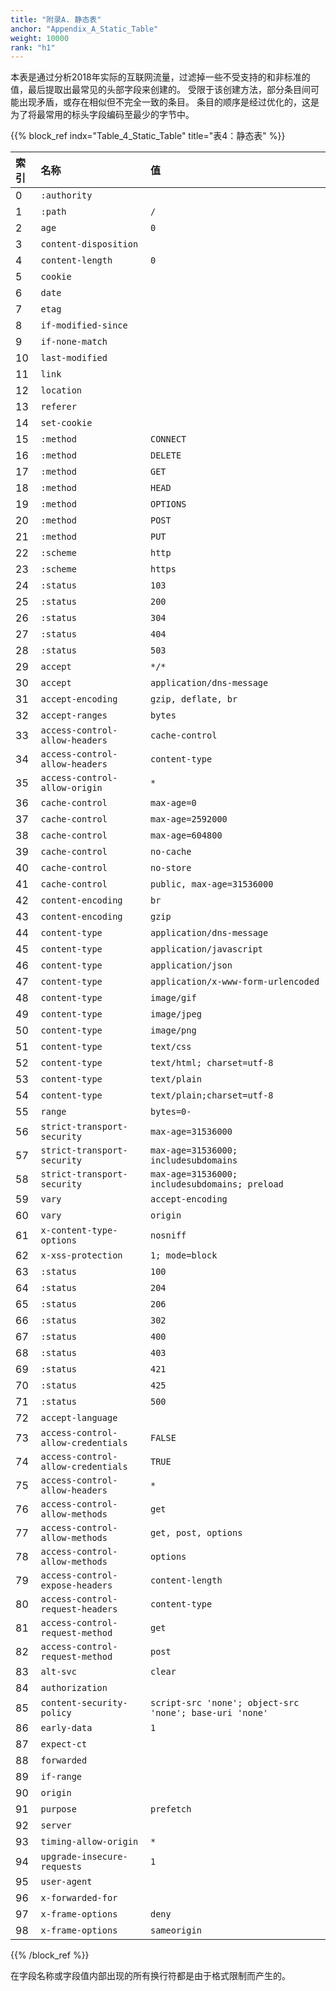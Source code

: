 ```yaml
---
title: "附录A. 静态表"
anchor: "Appendix_A_Static_Table"
weight: 10000
rank: "h1"
---
```


本表是通过分析2018年实际的互联网流量，过滤掉一些不受支持的和非标准的值，最后提取出最常见的头部字段来创建的。
受限于该创建方法，部分条目间可能出现矛盾，或存在相似但不完全一致的条目。
条目的顺序是经过优化的，这是为了将最常用的标头字段编码至最少的字节中。

{{% block_ref
indx="Table_4_Static_Table"
title="表4：静态表" %}}

| 索引  | 名称                                 | 值                                                       |
|:----|:-----------------------------------|:--------------------------------------------------------|
| 0   | `:authority`                       |                                                         |
| 1   | `:path`                            | `/`                                                     |
| 2   | `age`                              | `0`                                                     |
| 3   | `content-disposition`              |                                                         |
| 4   | `content-length`                   | `0`                                                     |
| 5   | `cookie`                           |                                                         |
| 6   | `date`                             |                                                         |
| 7   | `etag`                             |                                                         |
| 8   | `if-modified-since`                |                                                         |
| 9   | `if-none-match`                    |                                                         |
| 10  | `last-modified`                    |                                                         |
| 11  | `link`                             |                                                         |
| 12  | `location`                         |                                                         |
| 13  | `referer`                          |                                                         |
| 14  | `set-cookie`                       |                                                         |
| 15  | `:method`                          | `CONNECT`                                               |
| 16  | `:method`                          | `DELETE`                                                |
| 17  | `:method`                          | `GET`                                                   |
| 18  | `:method`                          | `HEAD`                                                  |
| 19  | `:method`                          | `OPTIONS`                                               |
| 20  | `:method`                          | `POST`                                                  |
| 21  | `:method`                          | `PUT`                                                   |
| 22  | `:scheme`                          | `http`                                                  |
| 23  | `:scheme`                          | `https`                                                 |
| 24  | `:status`                          | `103`                                                   |
| 25  | `:status`                          | `200`                                                   |
| 26  | `:status`                          | `304`                                                   |
| 27  | `:status`                          | `404`                                                   |
| 28  | `:status`                          | `503`                                                   |
| 29  | `accept`                           | `*/*`                                                   |
| 30  | `accept`                           | `application/dns-message`                               |
| 31  | `accept-encoding`                  | `gzip, deflate, br`                                     |
| 32  | `accept-ranges`                    | `bytes`                                                 |
| 33  | `access-control-allow-headers`     | `cache-control`                                         |
| 34  | `access-control-allow-headers`     | `content-type`                                          |
| 35  | `access-control-allow-origin`      | `*`                                                     |
| 36  | `cache-control`                    | `max-age=0`                                             |
| 37  | `cache-control`                    | `max-age=2592000`                                       |
| 38  | `cache-control`                    | `max-age=604800`                                        |
| 39  | `cache-control`                    | `no-cache`                                              |
| 40  | `cache-control`                    | `no-store`                                              |
| 41  | `cache-control`                    | `public, max-age=31536000`                              |
| 42  | `content-encoding`                 | `br`                                                    |
| 43  | `content-encoding`                 | `gzip`                                                  |
| 44  | `content-type`                     | `application/dns-message`                               |
| 45  | `content-type`                     | `application/javascript`                                |
| 46  | `content-type`                     | `application/json`                                      |
| 47  | `content-type`                     | `application/x-www-form-urlencoded`                     |
| 48  | `content-type`                     | `image/gif`                                             |
| 49  | `content-type`                     | `image/jpeg`                                            |
| 50  | `content-type`                     | `image/png`                                             |
| 51  | `content-type`                     | `text/css`                                              |
| 52  | `content-type`                     | `text/html; charset=utf-8`                              |
| 53  | `content-type`                     | `text/plain`                                            |
| 54  | `content-type`                     | `text/plain;charset=utf-8`                              |
| 55  | `range`                            | `bytes=0-`                                              |
| 56  | `strict-transport-security`        | `max-age=31536000`                                      |
| 57  | `strict-transport-security`        | `max-age=31536000; includesubdomains`                   |
| 58  | `strict-transport-security`        | `max-age=31536000; includesubdomains; preload`          |
| 59  | `vary`                             | `accept-encoding`                                       |
| 60  | `vary`                             | `origin`                                                |
| 61  | `x-content-type-options`           | `nosniff`                                               |
| 62  | `x-xss-protection`                 | `1; mode=block`                                         |
| 63  | `:status`                          | `100`                                                   |
| 64  | `:status`                          | `204`                                                   |
| 65  | `:status`                          | `206`                                                   |
| 66  | `:status`                          | `302`                                                   |
| 67  | `:status`                          | `400`                                                   |
| 68  | `:status`                          | `403`                                                   |
| 69  | `:status`                          | `421`                                                   |
| 70  | `:status`                          | `425`                                                   |
| 71  | `:status`                          | `500`                                                   |
| 72  | `accept-language`                  |                                                         |
| 73  | `access-control-allow-credentials` | `FALSE`                                                 |
| 74  | `access-control-allow-credentials` | `TRUE`                                                  |
| 75  | `access-control-allow-headers`     | `*`                                                     |
| 76  | `access-control-allow-methods`     | `get`                                                   |
| 77  | `access-control-allow-methods`     | `get, post, options`                                    |
| 78  | `access-control-allow-methods`     | `options`                                               |
| 79  | `access-control-expose-headers`    | `content-length`                                        |
| 80  | `access-control-request-headers`   | `content-type`                                          |
| 81  | `access-control-request-method`    | `get`                                                   |
| 82  | `access-control-request-method`    | `post`                                                  |
| 83  | `alt-svc`                          | `clear`                                                 |
| 84  | `authorization`                    |                                                         |
| 85  | `content-security-policy`          | `script-src 'none'; object-src 'none'; base-uri 'none'` |
| 86  | `early-data`                       | `1`                                                     |
| 87  | `expect-ct`                        |                                                         |
| 88  | `forwarded`                        |                                                         |
| 89  | `if-range`                         |                                                         |
| 90  | `origin`                           |                                                         |
| 91  | `purpose`                          | `prefetch`                                              |
| 92  | `server`                           |                                                         |
| 93  | `timing-allow-origin`              | `*`                                                     |
| 94  | `upgrade-insecure-requests`        | `1`                                                     |
| 95  | `user-agent`                       |                                                         |
| 96  | `x-forwarded-for`                  |                                                         |
| 97  | `x-frame-options`                  | `deny`                                                  |
| 98  | `x-frame-options`                  | `sameorigin`                                            |

{{% /block_ref %}}

在字段名称或字段值内部出现的所有换行符都是由于格式限制而产生的。
